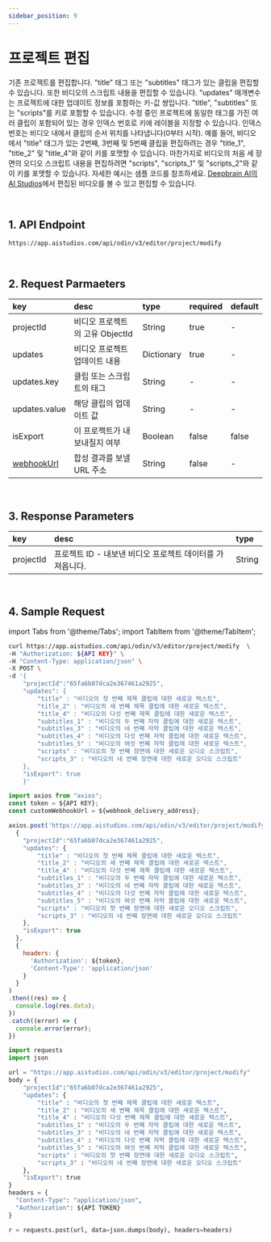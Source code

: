 ```yaml
---
sidebar_position: 9
---
```


# 프로젝트 편집

기존 프로젝트를 편집합니다. "title" 태그 또는 "subtitles" 태그가 있는 클립을 편집할 수 있습니다. 또한 비디오의 스크립트 내용을 편집할 수 있습니다. "updates" 매개변수는 프로젝트에 대한 업데이트 정보를 포함하는 키-값 쌍입니다. "title", "subtitles" 또는 "scripts"를 키로 포함할 수 있습니다. 수정 중인 프로젝트에 동일한 태그를 가진 여러 클립이 포함되어 있는 경우 인덱스 번호로 키에 레이블을 지정할 수 있습니다. 인덱스 번호는 비디오 내에서 클립의 순서 위치를 나타냅니다(0부터 시작). 예를 들어, 비디오에서 "title" 태그가 있는 2번째, 3번째 및 5번째 클립을 편집하려는 경우 "title_1", "title_2" 및 "title_4"와 같이 키를 포맷할 수 있습니다. 마찬가지로 비디오의 처음 세 장면의 오디오 스크립트 내용을 편집하려면 "scripts", "scripts_1" 및 "scripts_2"와 같이 키를 포맷할 수 있습니다. 자세한 예시는 샘플 코드를 참조하세요. [Deepbrain AI의 AI Studios](https://app.aistudios.com)에서 편집된 비디오를 볼 수 있고 편집할 수 있습니다.

<br/>

## 1. API Endpoint

```http
https://app.aistudios.com/api/odin/v3/editor/project/modify
```

<br/>

## 2. Request Parmaeters

|key|desc|type|required|default|
|:---|:---|:---|:---|:---|
|projectId|비디오 프로젝트의 고유 ObjectId|String|true|-|
|updates|비디오 프로젝트 업데이트 내용|Dictionary|true|-|
|updates.key|클립 또는 스크립트의 태그|String|-|-|
|updates.value|해당 클립의 업데이트 값|String|-|-|
|isExport|이 프로젝트가 내보내질지 여부|Boolean|false|false|
|[webhookUrl](../reference/webhook)|합성 결과를 보낼 URL 주소|String|false|-|

<br/>

## 3. Response Parameters

|key|desc|type|
|:---|:---|:---|
|projectId|프로젝트 ID - 내보낸 비디오 프로젝트 데이터를 가져옵니다.|String|

<br/>

## 4. Sample Request

import Tabs from '@theme/Tabs';
import TabItem from '@theme/TabItem';

<Tabs>
<TabItem value="curl" label="cURL">

```bash
curl https://app.aistudios.com/api/odin/v3/editor/project/modify  \
-H "Authorization: ${API KEY}" \
-H "Content-Type: application/json" \
-X POST \
-d '{
    "projectId":"65fa6b07dca2e367461a2925",
    "updates": { 
        "title" : "비디오의 첫 번째 제목 클립에 대한 새로운 텍스트",
        "title_2" : "비디오의 세 번째 제목 클립에 대한 새로운 텍스트",
        "title_4" : "비디오의 다섯 번째 제목 클립에 대한 새로운 텍스트",
        "subtitles_1" : "비디오의 두 번째 자막 클립에 대한 새로운 텍스트",
        "subtitles_3" : "비디오의 네 번째 자막 클립에 대한 새로운 텍스트", 
        "subtitles_4" : "비디오의 다섯 번째 자막 클립에 대한 새로운 텍스트",
        "subtitles_5" : "비디오의 여섯 번째 자막 클립에 대한 새로운 텍스트",
        "scripts" : "비디오의 첫 번째 장면에 대한 새로운 오디오 스크립트",
        "scripts_3" : "비디오의 네 번째 장면에 대한 새로운 오디오 스크립트"
    },
    "isExport": true
    }'
```

</TabItem>
<TabItem value="js" label="Node.js">

```js
import axios from "axios";
const token = ${API KEY};
const customWebhookUrl = ${webhook_delivery_address};

axios.post('https://app.aistudios.com/api/odin/v3/editor/project/modify', 
  {
    "projectId":"65fa6b07dca2e367461a2925",
    "updates": { 
        "title" : "비디오의 첫 번째 제목 클립에 대한 새로운 텍스트",
        "title_2" : "비디오의 세 번째 제목 클립에 대한 새로운 텍스트",
        "title_4" : "비디오의 다섯 번째 제목 클립에 대한 새로운 텍스트",
        "subtitles_1" : "비디오의 두 번째 자막 클립에 대한 새로운 텍스트",
        "subtitles_3" : "비디오의 네 번째 자막 클립에 대한 새로운 텍스트",
        "subtitles_4" : "비디오의 다섯 번째 자막 클립에 대한 새로운 텍스트",
        "subtitles_5" : "비디오의 여섯 번째 자막 클립에 대한 새로운 텍스트",
        "scripts" : "비디오의 첫 번째 장면에 대한 새로운 오디오 스크립트",
        "scripts_3" : "비디오의 네 번째 장면에 대한 새로운 오디오 스크립트"
    },
    "isExport": true
  }, 
  {
    headers: {
      'Authorization': ${token},
      'Content-Type': 'application/json'
    }
  }
)
.then((res) => {
  console.log(res.data);
})
.catch((error) => {
  console.error(error);
})
```

</TabItem>
<TabItem value="py" label="Python">

```py
import requests
import json

url = "https://app.aistudios.com/api/odin/v3/editor/project/modify"
body = {
    "projectId":"65fa6b07dca2e367461a2925",
    "updates": { 
        "title" : "비디오의 첫 번째 제목 클립에 대한 새로운 텍스트",
        "title_2" : "비디오의 세 번째 제목 클립에 대한 새로운 텍스트",
        "title_4" : "비디오의 다섯 번째 제목 클립에 대한 새로운 텍스트",
        "subtitles_1" : "비디오의 두 번째 자막 클립에 대한 새로운 텍스트",
        "subtitles_3" : "비디오의 네 번째 자막 클립에 대한 새로운 텍스트",
        "subtitles_4" : "비디오의 다섯 번째 자막 클립에 대한 새로운 텍스트",
        "subtitles_5" : "비디오의 여섯 번째 자막 클립에 대한 새로운 텍스트",
        "scripts" : "비디오의 첫 번째 장면에 대한 새로운 오디오 스크립트",
        "scripts_3" : "비디오의 네 번째 장면에 대한 새로운 오디오 스크립트"
    },
    "isExport": true
}
headers = {
  "Content-Type": "application/json",
  "Authorization": ${API TOKEN}
}

r = requests.post(url, data=json.dumps(body), headers=headers)
```

</TabItem>
</Tabs>
